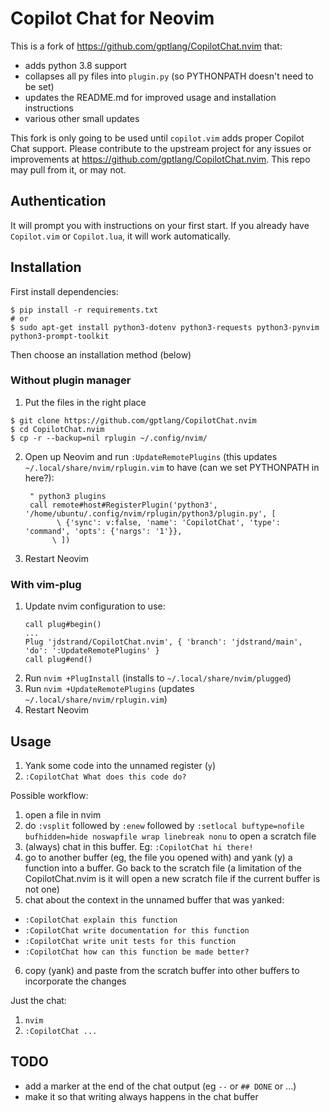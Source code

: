 # Copilot Chat for Neovim

This is a fork of https://github.com/gptlang/CopilotChat.nvim that:
* adds python 3.8 support
* collapses all py files into `plugin.py` (so PYTHONPATH doesn't need to be
  set)
* updates the README.md for improved usage and installation instructions
* various other small updates

This fork is only going to be used until `copilot.vim` adds proper Copilot Chat
support. Please contribute to the upstream project for any issues or
improvements at https://github.com/gptlang/CopilotChat.nvim. This repo may pull
from it, or may not.


## Authentication

It will prompt you with instructions on your first start. If you already have `Copilot.vim` or `Copilot.lua`, it will work automatically.

## Installation

First install dependencies:
```
$ pip install -r requirements.txt
# or
$ sudo apt-get install python3-dotenv python3-requests python3-pynvim python3-prompt-toolkit
```

Then choose an installation method (below)


### Without plugin manager

1. Put the files in the right place
```
$ git clone https://github.com/gptlang/CopilotChat.nvim
$ cd CopilotChat.nvim
$ cp -r --backup=nil rplugin ~/.config/nvim/
```
2. Open up Neovim and run `:UpdateRemotePlugins` (this updates
   `~/.local/share/nvim/rplugin.vim` to have (can we set PYTHONPATH in here?):
   ```
    " python3 plugins
    call remote#host#RegisterPlugin('python3', '/home/ubuntu/.config/nvim/rplugin/python3/plugin.py', [
          \ {'sync': v:false, 'name': 'CopilotChat', 'type': 'command', 'opts': {'nargs': '1'}},
         \ ])
   ```
3. Restart Neovim


### With vim-plug

1. Update nvim configuration to use:
    ```
    call plug#begin()
    ...
    Plug 'jdstrand/CopilotChat.nvim', { 'branch': 'jdstrand/main', 'do': ':UpdateRemotePlugins' }
    call plug#end()
    ```
2. Run `nvim +PlugInstall` (installs to `~/.local/share/nvim/plugged`)
3. Run `nvim +UpdateRemotePlugins` (updates `~/.local/share/nvim/rplugin.vim`)
4. Restart Neovim


## Usage

1. Yank some code into the unnamed register (`y`)
2. `:CopilotChat What does this code do?`

Possible workflow:

1. open a file in nvim
2. do `:vsplit` followed by `:enew` followed by `:setlocal buftype=nofile bufhidden=hide noswapfile wrap linebreak nonu` to open a scratch file
3. (always) chat in this buffer. Eg: `:CopilotChat hi there!`
4. go to another buffer (eg, the file you opened with) and yank (y) a function into a buffer. Go back to the scratch file (a limitation of the CopilotChat.nvim is it will open a new scratch file if the current buffer is not one)
5. chat about the context in the unnamed buffer that was yanked:
  * `:CopilotChat explain this function`
  * `:CopilotChat write documentation for this function`
  * `:CopilotChat write unit tests for this function`
  * `:CopilotChat how can this function be made better?`
6. copy (yank) and paste from the scratch buffer into other buffers to incorporate the changes

Just the chat:
1. `nvim`
2. `:CopilotChat ...`


## TODO

* add a marker at the end of the chat output (eg `--` or `## DONE` or ...)
* make it so that writing always happens in the chat buffer

